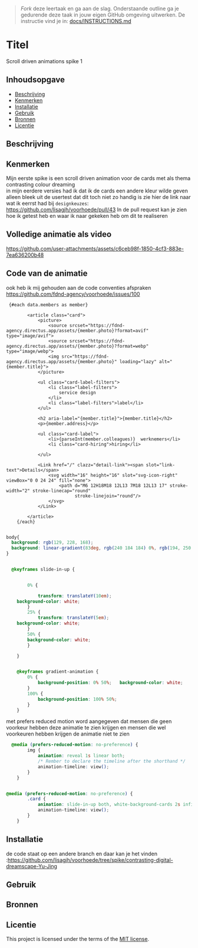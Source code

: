 > _Fork_ deze leertaak en ga aan de slag. 
Onderstaande outline ga je gedurende deze taak in jouw eigen GitHub omgeving uitwerken. 
De instructie vind je in: [docs/INSTRUCTIONS.md](docs/INSTRUCTIONS.md)

# Titel
<!-- Geef je project een titel en schrijf in één zin wat het is -->
Scroll driven animations spike 1

## Inhoudsopgave

  * [Beschrijving](#beschrijving)
  * [Kenmerken](#kenmerken)
  * [Installatie](#installatie)
  * [Gebruik](#gebruik)
  * [Bronnen](#bronnen)
  * [Licentie](#licentie)

## Beschrijving
<!-- In de Beschrijving staat hoe je project er uit ziet, hoe het werkt en wat je er mee kan. -->
<!-- Voeg een mooie poster visual toe 📸 -->
<!-- Voeg een link toe naar Github Pages 🌐-->

## Kenmerken
<!-- Bij Kenmerken staat welke technieken zijn gebruikt en hoe. Wat is de HTML structuur? Wat zijn de belangrijkste dingen in CSS? Wat is er met Javascript gedaan en hoe? Misschien heb je een framwork of library gebruikt? -->
Mijn eerste spike is een scroll driven animation voor de cards met als thema contrasting colour dreaming <br>
in mijn eerdere versies had ik dat ik de cards een andere kleur wilde geven alleen bleek uit de usertest dat dit toch niet zo handig is zie hier de link naar wat ik eerrst had bij `designkeuzes`:  https://github.com/lisagjh/voorhoede/pull/43
In de pull request kan je zien hoe ik getest heb en waar ik naar gekeken heb om dit te realiseren


<h2>Volledige animatie als video</h2>

https://github.com/user-attachments/assets/c6ceb98f-1850-4cf3-883e-7ea636200b48

<h2>Code van de animatie</h2>

ook heb ik mij gehouden aan de code conventies afspraken https://github.com/fdnd-agency/voorhoede/issues/100

````svelte 
 {#each data.members as member}

        <article class="card">
            <picture>
                <source srcset="https://fdnd-agency.directus.app/assets/{member.photo}?format=avif" type="image/avif">
                <source srcset="https://fdnd-agency.directus.app/assets/{member.photo}?format=webp" type="image/webp">
                <img src="https://fdnd-agency.directus.app/assets/{member.photo}" loading="lazy" alt="{member.title}">
            </picture>

            <ul class="card-label-filters">
                <li class="label-filters">
                    service design
                </li>
                <li class="label-filters">label</li>
            </ul>

            <h2 aria-label="{member.title}">{member.title}</h2>
            <p>{member.address}</p>

            <ul class="card-label">
                <li>{parseInt(member.colleagues)}  werknemers</li>
                <li class="card-hiring">hiring</li>

            </ul>

            <Link href="/" clazz="detail-link"><span slot="link-text">Details</span>
                <svg width="16" height="16" slot="svg-icon-right" viewBox="0 0 24 24" fill="none">
                    <path d="M6 12H18M18 12L13 7M18 12L13 17" stroke-width="2" stroke-linecap="round"
                          stroke-linejoin="round"/>
                </svg>
            </Link>

        </article>
    {/each}
````

````css

body{
  background: rgb(129, 228, 168);
  background: linear-gradient(83deg, rgb(240 184 184) 0%, rgb(194, 250, 243) 47%, rgb(255 174 249) 100%);
}


  @keyframes slide-in-up {


        0% {

            transform: translateY(10em);
    background-color: white;
        }
        25% {
            transform: translateY(5em);
    background-color: white;
        }
        50% {
        background-color: white;
        }

    }


    @keyframes gradient-animation {
        0% {
            background-position: 0% 50%;   background-color: white;
        }
        100% {
            background-position: 100% 50%;
        }
    }
````

met prefers reduced motion word aangegeven dat mensen die geen voorkeur hebben deze animatie te zien krijgen en mensen die wel voorkeuren hebben krijgen de animatie niet te zien
````css
  @media (prefers-reduced-motion: no-preference) {
        img {
            animation: reveal 1s linear both;
            /* Rember to declare the timeline after the shorthand */
            animation-timeline: view();
        }
    }


@media (prefers-reduced-motion: no-preference) {
        .card {
            animation: slide-in-up both, white-background-cards 2s infinite;
            animation-timeline: view();
        }
    }
````


## Installatie

de code staat op een andere branch en daar kan je het vinden :https://github.com/lisagjh/voorhoede/tree/spike/contrasting-digital-dreamscape-Yu-Jing 





## Gebruik

## Bronnen

## Licentie

This project is licensed under the terms of the [MIT license](./LICENSE).
